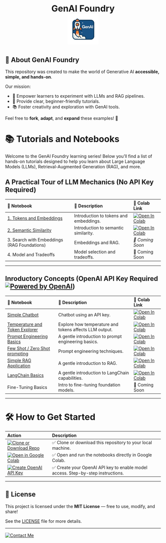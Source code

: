 <h1 align="center">
  GenAI Foundry
  <br>
  <img src="images/genai.png" alt="GenAI Badge" width="100">

## 📢 About GenAI Foundry

This repository was created to make the world of Generative AI **accessible, simple, and hands-on**.

Our mission:
- 🚀 Empower learners to experiment with LLMs and RAG pipelines.
- 🧠 Provide clear, beginner-friendly tutorials.
- 📚 Foster creativity and exploration with GenAI tools.

Feel free to **fork**, **adapt**, and **expand** these examples! 🎯

# 📚 Tutorials and Notebooks

Welcome to the GenAI Foundry learning series!   Below you’ll find a list of hands-on tutorials designed to help you learn about Large Language Models (LLMs), Retrieval-Augmented Generation (RAG), and more. 



## A Practical Tour of LLM Mechanics (No API Key Required)
| 📓 Notebook | 📝 Description | 🚀 Colab Link |
|:-----------|:---------------|:----------------|
| [1. Tokens and Embeddings](notebooks/tokens_and_embeddings.ipynb) | Introduction to tokens and embeddings. | [![Open In Colab](https://colab.research.google.com/assets/colab-badge.svg)](https://colab.research.google.com/drive/1gspDc-BuFDn4DtIPw6i7O9qWXATm-IqX#scrollTo=5ehx5CZNQPfu) 
| [2. Semantic Similarity](notebooks/semantic_similarity.ipynb) | Introduction to semantic similarity. | [![Open In Colab](https://colab.research.google.com/assets/colab-badge.svg)](https://colab.research.google.com/drive/1eQthtiit935_SrhbZC3xrhpCyddm90nv#scrollTo=490e2992) 
| 3. Search with Embeddings (RAG Foundations) | Embeddings and RAG. | *🚧 Coming Soon* |
| 4. Model and Tradeoffs | Model selection and tradeoffs. | 🚧 Coming Soon |
---
## Inroductory Concepts (OpenAI API Key Required [![Powered by OpenAI](https://img.shields.io/badge/Powered_by-OpenAI-blue?logo=openai)](https://openai.com/))

| 📓 Notebook | 📝 Description | 🚀 Colab Link |
|:-----------|:---------------|:----------------|
| [Simple Chatbot](notebooks/simple_chatbot.ipynb) | Chatbot using an API key. | [![Open In Colab](https://colab.research.google.com/assets/colab-badge.svg)](https://colab.research.google.com/drive/1k5VtEDxf7fYaeV_-fVezyJMaTvPi8P_q?usp=drive_link) |
| [Temperature and Token Explorer](notebooks/temperature_token.ipynb) | Explore how temperature and tokens affects LLM output. | [![Open In Colab](https://colab.research.google.com/assets/colab-badge.svg)](https://colab.research.google.com/drive/1nf4tB7OiVDmhc8Ubcjm5D0-TvzBR03M9) |
| [Prompt Engineering Basics](notebooks/prompt_engineering.ipynb) | A gentle introduction to prompt engineering basics. | [![Open In Colab](https://colab.research.google.com/assets/colab-badge.svg)](https://colab.research.google.com/drive/1jdyIrceJUBdfy5dfP0uw9ticvgh_4nur#scrollTo=Ezt3B02GhU9i) |
| [Few Shot / Zero Shot prompting](notebooks/few_shot_zero_shot.ipynb) | Prompt engineering techniques. | [![Open In Colab](https://colab.research.google.com/assets/colab-badge.svg)](https://colab.research.google.com/drive/1UsKT57QXtnFffcy5IBmtWYlYZAI_hNCc) 
| [Simple RAG Application](notebooks/simple_rag.ipynb) | A gentle introduction to RAG. | [![Open In Colab](https://colab.research.google.com/assets/colab-badge.svg)](https://colab.research.google.com/drive/15ylAMZdr8W44pcAOKw2ISOvI5N4gWOt0) 
| [LangChain Basics](notebooks/langchain_introduction.ipynb) | A gentle introduction to LangChain capabilities. | [![Open In Colab](https://colab.research.google.com/assets/colab-badge.svg)](https://colab.research.google.com/drive/1sajbwIQmqgFlbQAzbDuHcMZEDDYpL_kQ#scrollTo=R1oJC7t39iTJ) 
| Fine-Tuning Basics | Intro to fine-tuning foundation models. | 🚧 Coming Soon |

---

# 🛠 How to Get Started

| Action | Description |
|:------|:------------|
| [![Clone or Download Repo](https://img.shields.io/badge/Clone_or_Download-Repo-6A5ACD?style=for-the-badge&logo=github&logoColor=white)](https://github.com/dlwhyte/GenAI_foundry) | ✅ Clone or download this repository to your local machine. |
| [![Open in Google Colab](https://img.shields.io/badge/Open_in-Google_Colab-F9AB00?style=for-the-badge&logo=googlecolab&logoColor=black)](https://colab.research.google.com/github/dlwhyte/GenAI_foundry) | ✅ Open and run the notebooks directly in Google Colab. |
| [![Create OpenAI API Key](https://img.shields.io/badge/Create_OpenAI-API_Key-5A3EBA?style=for-the-badge&logo=openai&logoColor=white)](docs/openai.md) | ✅ Create your OpenAI API key to enable model access. Step-by-step instructions.|

---

## 📝 License

This project is licensed under the **MIT License** — free to use, modify, and share!

See the [LICENSE](LICENSE) file for more details.

---
[![Contact Me](https://img.shields.io/badge/Contact_Me-LinkedIn-0A66C2?style=for-the-badge&logo=linkedin&logoColor=white)](https://www.linkedin.com/in/dlwhyte/)
